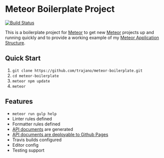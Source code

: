# Meteor Boilerplate Project

[![Build Status](https://travis-ci.org/trajano/meteor-boilerplate.svg?branch=master)](https://travis-ci.org/trajano/meteor-boilerplate)

This is a boilerplate project for [Meteor] to get new [Meteor] projects up and running quickly and to provide a working example of my [Meteor Application Structure][1].

## Quick Start

1. `git clone https://github.com/trajano/meteor-boilerplate.git`
2. `cd meteor-boilerplate`
3. `meteor npm update`
4. `meteor`

## Features

- `meteor run gulp help`
- Linter rules defined
- Formatter rules defined
- [API documents][2] are generated
- [API documents are deployable to Github Pages][ghpages]
- Travis builds configured
- Editor config
- Testing support

[1]: http://www.trajano.net/2016/05/meteor-application-structure
[2]: http://localhost:3000/apidocs
[ghpages]: http://site.trajano.net/meteor-boilerplate
[meteor]: http://www.meteor.com/
